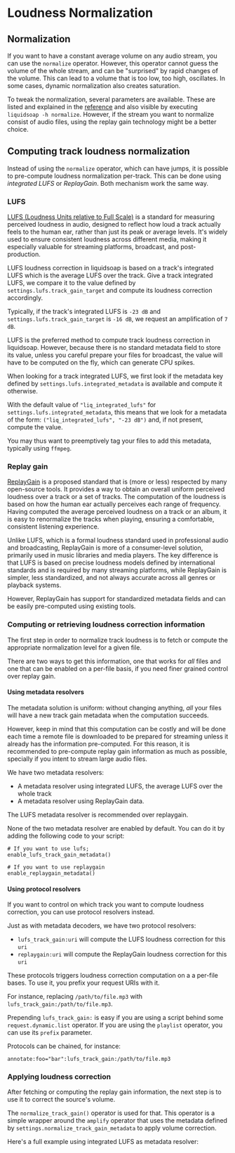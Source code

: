 # Loudness Normalization

## Normalization

If you want to have a constant average volume on any audio stream, you can use the `normalize` operator. However, this operator cannot guess the volume of the whole stream, and can be "surprised" by rapid changes of the volume. This can lead to a volume that is too low, too high, oscillates. In some cases, dynamic normalization also creates saturation.

To tweak the normalization, several parameters are available. These are listed and explained in the [reference](reference.html) and also visible by executing `liquidsoap -h normalize`. However, if the stream you want to normalize consist of audio files, using the replay gain technology might be a better choice.

## Computing track loudness normalization

Instead of using the `normalize` operator, which can have jumps, it is possible to pre-compute loudness normalization per-track. This can be done using _integrated LUFS_ or _ReplayGain_. Both mechanism work the same way.

### LUFS

[LUFS (Loudness Units relative to Full Scale)](https://en.m.wikipedia.org/wiki/LUFS) is a standard for measuring perceived loudness in audio, designed to reflect how loud a track actually feels to the human ear, rather than just its peak or average levels. It's widely used to ensure consistent loudness across different media, making it especially valuable for streaming platforms, broadcast, and post-production.

LUFS loudness correction in liquidsoap is based on a track's integrated LUFS which is the average LUFS over the track. Give a track integrated LUFS, we compare it to the value defined by `settings.lufs.track_gain_target` and compute its loudness correction accordingly.

Typically, if the track's integrated LUFS is `-23 dB` and `settings.lufs.track_gain_target` is `-16 dB`, we request an amplification of `7 dB`.

LUFS is the preferred method to compute track loudness correction in liquidsoap. However, because there is no standard metadata field to store its value, unless you careful prepare your files for broadcast, the value will have to be computed on the fly, which can generate CPU spikes.

When looking for a track integrated LUFS, we first look if the metadata key defined by `settings.lufs.integrated_metadata` is available and compute it otherwise.

With the default value of `"liq_integrated_lufs"` for `settings.lufs.integrated_metadata`, this means that we look for a metadata of the form: `("liq_integrated_lufs", "-23 dB")` and, if not present, compute the value.

You may thus want to preemptively tag your files to add this metadata, typically using `ffmpeg`.

### Replay gain

[ReplayGain](https://en.wikipedia.org/wiki/ReplayGain) is a proposed standard that is (more or less) respected by many open-source tools. It provides a way to obtain an overall uniform perceived loudness over a track or a set of tracks. The computation of the loudness is based on how the human ear actually perceives each range of frequency. Having computed the average perceived loudness on a track or an album, it is easy to renormalize the tracks when playing, ensuring a comfortable, consistent listening experience.

Unlike LUFS, which is a formal loudness standard used in professional audio and broadcasting, ReplayGain is more of a consumer-level solution, primarily used in music libraries and media players. The key difference is that LUFS is based on precise loudness models defined by international standards and is required by many streaming platforms, while ReplayGain is simpler, less standardized, and not always accurate across all genres or playback systems.

However, ReplayGain has support for standardized metadata fields and can be easily pre-computed using existing tools.

### Computing or retrieving loudness correction information

The first step in order to normalize track loudness is to fetch or compute the appropriate normalization level for a given file.

There are two ways to get this information, one that works for _all_ files and one that can be enabled on a
per-file basis, if you need finer grained control over replay gain.

#### Using metadata resolvers

The metadata solution is uniform: without changing anything, _all_ your
files will have a new track gain metadata when the computation succeeds.

However, keep in mind that this computation can be costly and will be done each time a remote file is
downloaded to be prepared for streaming unless it already has the information pre-computed. For this
reason, it is recommended to pre-compute replay gain information as much as possible, specially
if you intent to stream large audio files.

We have two metadata resolvers:

- A metadata resolver using integrated LUFS, the average LUFS over the whole track
- A metadata resolver using ReplayGain data.

The LUFS metadata resolver is recommended over replaygain.

None of the two metadata resolver are enabled by default. You can do it
by adding the following code to your script:

```liquidsoap
# If you want to use lufs;
enable_lufs_track_gain_metadata()

# If you want to use replaygain
enable_replaygain_metadata()
```

#### Using protocol resolvers

If you want to control on which track you want to compute loudness correction, you can
use protocol resolvers instead.

Just as with metadata decoders, we have two protocol resolvers:

- `lufs_track_gain:uri` will compute the LUFS loudness correction for this `uri`
- `replaygain:uri` will compute the ReplayGain loudness correction for this `uri`

These protocols triggers loudness correction computation on a a per-file bases.
To use it, you prefix your request URIs with it.

For instance, replacing `/path/to/file.mp3` with `lufs_track_gain:/path/to/file.mp3`.

Prepending `lufs_track_gain:` is easy if you are using a script behind some
`request.dynamic.list` operator. If you are using the `playlist` operator,
you can use its `prefix` parameter.

Protocols can be chained, for instance:

```
annotate:foo="bar":lufs_track_gain:/path/to/file.mp3
```

### Applying loudness correction

After fetching or computing the replay gain information, the next step is to use it to correct the source's volume.

The `normalize_track_gain()` operator is used for that. This operator is a simple wrapper around the `amplify` operator
that uses the metadata defined by `settings.normalize_track_gain_metadata` to apply volume correction.

Here's a full example using integrated LUFS as metadata resolver:

```{.liquidsoap include="loudness-correction.liq" to="END"}

```
